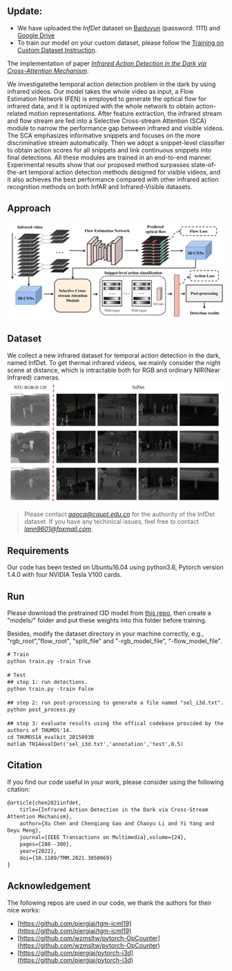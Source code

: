 ## Update:

- We have uploaded the *InfDet* dataset on [Baiduyun](https://pan.baidu.com/s/1mgteavY9-TmGwacMNaPTXg) (password: 1111) and [Google Drive](https://drive.google.com/drive/folders/16ktM7-iKrcOSka_ZrfXyIiUBTw9qgoHK?usp=sharing)
- To train our model on your custom dataset, please follow the [Training on Custom Dataset Instruction](https://github.com/LannCX/InfDetNet/blob/main/asset/Training-on-custom-dataset.pdf).

The implementation of paper [*Infrared Action Detection in the Dark via Cross-Attention Mechanism*](https://ieeexplore.ieee.org/abstract/document/9316950).

We investigatethe temporal action detection problem in the dark by using infrared videos. 
Our model takes the whole video as input, a Flow Estimation Network (FEN) is employed to generate the optical flow for infrared data, and it is optimized with the whole network to obtain action-related motion representations. 
After feature extraction, the infrared stream and flow stream are fed into a Selective Cross-stream Attention (SCA) module to narrow the performance gap between infrared and visible videos. 
The SCA emphasizes informative snippets and focuses on the more discriminative stream automatically. 
Then we adopt a snippet-level classifier to obtain action scores for all snippets and link continuous snippets into final detections.
All these modules are trained in an end-to-end manner.
Experimental results show that our proposed method surpasses state-of-the-art temporal action detection methods designed for visible videos, and it also achieves the best performance compared with other infrared action recognition methods on both InfAR and Infrared-Visible datasets.

## Approach
![overview](https://github.com/LannCX/InfDetNet/blob/main/asset/overview.jpg)

## Dataset
We collect a new infrared dataset for temporal action detection in the dark, named InfDet. 
To get thermal infrared videos, we mainly consider the night scene at distance, which is intractable both for RGB and ordinary
NIR(Near Infrared) cameras.
![dataset](https://github.com/LannCX/InfDetNet/blob/main/asset/dataset.jpg)
> Please contact *gaocq@cqupt.edu.cn* for the authority of the InfDet dataset.
> If you have any techinical issues, feel free to contact *lann9601@foxmail.com*.

## Requirements
Our code has been tested on Ubuntu16.04 using python3.6, Pytorch version 1.4.0 with four NVIDIA Tesla V100 cards.

## Run
Please download the pretrained I3D model from [this repo](https://github.com/piergiaj/pytorch-i3d/tree/master/models), then create a "models/" folder  and put these weights into this folder before training.


Besides, modify the dataset directory in your machine correctly, e.g., "rgb_root","flow_root", "split_file" and "-rgb_model_file", "-flow_model_file".
```
# Train
python train.py -train True

# Test
## step 1: run detections.
python train.py -train False

## step 2: run post-processing to generate a file named "sel_i3d.txt".
python post_process.py

## step 3: evaluate results using the offical codebase provided by the authors of THUMOS'14.
cd THUMOS14_evalkit_20150930
matlab TH14evalDet('sel_i3d.txt','annotation','test',0.5)
```

## Citation
If you find our code useful in your work, please consider using the following citation:
```
@article{chen2021infdet,
    title={Infrared Action Detection in the Dark via Cross-Stream Attention Mechanism},
    author={Xu Chen and Chenqiang Gao and Chaoyu Li and Yi Yang and Deyu Meng},
    journal={IEEE Transactions on Multimedia},volume={24},
    pages={288--300},
    year={2022},
    doi={10.1109/TMM.2021.3050069}
}
```

## Acknowledgement
The following repos are used in our code, we thank the authors for their nice works:
- [https://github.com/piergiaj/tgm-icml19](https://github.com/piergiaj/tgm-icml19)
- [https://github.com/wzmsltw/pytorch-OpCounter](https://github.com/wzmsltw/pytorch-OpCounter)
- [https://github.com/piergiaj/pytorch-i3d](https://github.com/piergiaj/pytorch-i3d)
